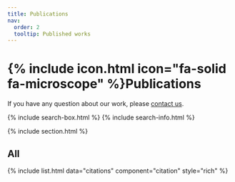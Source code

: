 ```yaml
---
title: Publications
nav:
  order: 2
  tooltip: Published works
---
```


# {% include icon.html icon="fa-solid fa-microscope" %}Publications

If you have any question about our work, please [contact us](https://evolinus.github.io/zooe/contact/).

{% include search-box.html %}
{% include search-info.html %}

<!--
## Highlights

{%
  include list.html
  data="citations"
  component="citation"
  filters="group: featured"
  style="rich"
%}
-->

<!--
## Pre-prints

{%
  include list.html
  data="citations"
  component="citation"
  filters="group: preprint"
  style="rich"
%}
-->

{% include section.html %}

## All

{% 
  include list.html
  data="citations"
  component="citation"
  style="rich" 
%}
